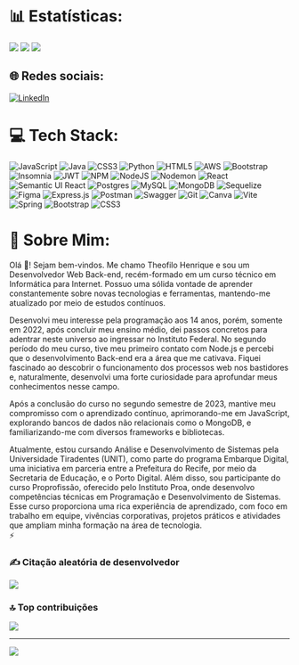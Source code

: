 # 📊 Estatísticas:
![](https://github-readme-stats.vercel.app/api?username=TheofiloHenrique&theme=chartreuse-dark&hide_border=false&include_all_commits=false&count_private=true)
![](https://github-readme-streak-stats.herokuapp.com/?user=TheofiloHenrique&theme=chartreuse-dark&hide_border=false) 
![](https://github-readme-stats.vercel.app/api/top-langs/?username=TheofiloHenrique&theme=chartreuse-dark&hide_border=false&include_all_commits=false&count_private=true&layout=compact)

## 🌐 Redes sociais:
[![LinkedIn](https://img.shields.io/badge/LinkedIn-%230077B5.svg?logo=linkedin&logoColor=white)](https://linkedin.com/in/https://www.linkedin.com/in/theofiloHenrique-dev/) 


# 💻 Tech Stack:
![JavaScript](https://img.shields.io/badge/javascript-%23323330.svg?style=for-the-badge&logo=javascript&logoColor=%23F7DF1E) ![Java](https://img.shields.io/badge/java-%23ED8B00.svg?style=for-the-badge&logo=openjdk&logoColor=white) ![CSS3](https://img.shields.io/badge/css3-%231572B6.svg?style=for-the-badge&logo=css3&logoColor=white) ![Python](https://img.shields.io/badge/python-3670A0?style=for-the-badge&logo=python&logoColor=ffdd54) ![HTML5](https://img.shields.io/badge/html5-%23E34F26.svg?style=for-the-badge&logo=html5&logoColor=white) ![AWS](https://img.shields.io/badge/AWS-%23FF9900.svg?style=for-the-badge&logo=amazon-aws&logoColor=white) ![Bootstrap](https://img.shields.io/badge/bootstrap-%238511FA.svg?style=for-the-badge&logo=bootstrap&logoColor=white) ![Insomnia](https://img.shields.io/badge/Insomnia-black?style=for-the-badge&logo=insomnia&logoColor=5849BE) ![JWT](https://img.shields.io/badge/JWT-black?style=for-the-badge&logo=JSON%20web%20tokens) ![NPM](https://img.shields.io/badge/NPM-%23CB3837.svg?style=for-the-badge&logo=npm&logoColor=white) ![NodeJS](https://img.shields.io/badge/node.js-6DA55F?style=for-the-badge&logo=node.js&logoColor=white) ![Nodemon](https://img.shields.io/badge/NODEMON-%23323330.svg?style=for-the-badge&logo=nodemon&logoColor=%BBDEAD) ![React](https://img.shields.io/badge/react-%2320232a.svg?style=for-the-badge&logo=react&logoColor=%2361DAFB) ![Semantic UI React](https://img.shields.io/badge/Semantic%20UI%20React-%2335BDB2.svg?style=for-the-badge&logo=SemanticUIReact&logoColor=white) ![Postgres](https://img.shields.io/badge/postgres-%23316192.svg?style=for-the-badge&logo=postgresql&logoColor=white) ![MySQL](https://img.shields.io/badge/mysql-4479A1.svg?style=for-the-badge&logo=mysql&logoColor=white) ![MongoDB](https://img.shields.io/badge/MongoDB-%234ea94b.svg?style=for-the-badge&logo=mongodb&logoColor=white) ![Sequelize](https://img.shields.io/badge/Sequelize-52B0E7?style=for-the-badge&logo=Sequelize&logoColor=white) ![Figma](https://img.shields.io/badge/figma-%23F24E1E.svg?style=for-the-badge&logo=figma&logoColor=white) ![Express.js](https://img.shields.io/badge/express.js-%23404d59.svg?style=for-the-badge&logo=express&logoColor=%2361DAFB) ![Postman](https://img.shields.io/badge/Postman-FF6C37?style=for-the-badge&logo=postman&logoColor=white) ![Swagger](https://img.shields.io/badge/-Swagger-%23Clojure?style=for-the-badge&logo=swagger&logoColor=white) ![Git](https://img.shields.io/badge/git-%23F05033.svg?style=for-the-badge&logo=git&logoColor=white) ![Canva](https://img.shields.io/badge/Canva-%2300C4CC.svg?style=for-the-badge&logo=Canva&logoColor=white) ![Vite](https://img.shields.io/badge/vite-%23646CFF.svg?style=for-the-badge&logo=vite&logoColor=white) ![Spring](https://img.shields.io/badge/spring-%236DB33F.svg?style=for-the-badge&logo=spring&logoColor=white) ![Bootstrap](https://img.shields.io/badge/bootstrap-%238511FA.svg?style=for-the-badge&logo=bootstrap&logoColor=white) ![CSS3](https://img.shields.io/badge/css3-%231572B6.svg?style=for-the-badge&logo=css3&logoColor=white)

# 💫 Sobre Mim:
Olá 👋! Sejam bem-vindos. Me chamo Theofilo Henrique e sou um Desenvolvedor Web Back-end, recém-formado em um curso técnico em Informática para Internet. Possuo uma sólida vontade de aprender constantemente sobre novas tecnologias e ferramentas, mantendo-me atualizado por meio de estudos contínuos.

Desenvolvi meu interesse pela programação aos 14 anos, porém, somente em 2022, após concluir meu ensino médio, dei passos concretos para adentrar neste universo ao ingressar no Instituto Federal. No segundo período do meu curso, tive meu primeiro contato com Node.js e percebi que o desenvolvimento Back-end era a área que me cativava. Fiquei fascinado ao descobrir o funcionamento dos processos web nos bastidores e, naturalmente, desenvolvi uma forte curiosidade para aprofundar meus conhecimentos nesse campo.

Após a conclusão do curso no segundo semestre de 2023, mantive meu compromisso com o aprendizado contínuo, aprimorando-me em JavaScript, explorando bancos de dados não relacionais como o MongoDB, e familiarizando-me com diversos frameworks e bibliotecas. 

Atualmente, estou cursando Análise e Desenvolvimento de Sistemas pela Universidade Tiradentes (UNIT), como parte do programa Embarque Digital, uma iniciativa em parceria entre a Prefeitura do Recife, por meio da Secretaria de Educação, e o Porto Digital. Além disso, sou participante do curso Proprofissão, oferecido pelo Instituto Proa, onde desenvolvo competências técnicas em Programação e Desenvolvimento de Sistemas. Esse curso proporciona uma rica experiência de aprendizado, com foco em trabalho em equipe, vivências corporativas, projetos práticos e atividades que ampliam minha formação na área de tecnologia.
<br>⚡

### ✍️ Citação aleatória de desenvolvedor
![](https://quotes-github-readme.vercel.app/api?type=horizontal&theme=radical)

### 🔝 Top contribuições 
![](https://github-contributor-stats.vercel.app/api?username=TheofiloHenrique&limit=5&theme=prussian&combine_all_yearly_contributions=true)

---
[![](https://visitcount.itsvg.in/api?id=TheofiloHenrique&icon=0&color=12)](https://visitcount.itsvg.in)

<!-- Proudly created with GPRM ( https://gprm.itsvg.in ) -->
